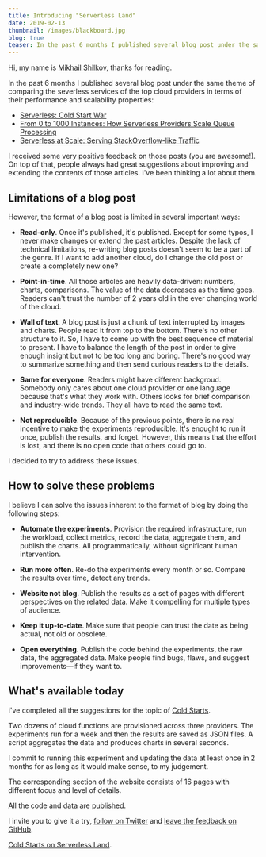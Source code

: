 ```yaml
---
title: Introducing "Serverless Land"
date: 2019-02-13
thumbnail: /images/blackboard.jpg
blog: true
teaser: In the past 6 months I published several blog post under the same theme of comparing the severless services of the top cloud providers in terms of their performance and scalability properties. I received some very positive feedback on those posts (you are awesome!).
---
```


Hi, my name is [Mikhail Shilkov](https://mikhail.io), thanks for reading. 

In the past 6 months I published several blog post under the same theme of comparing the severless services of the top cloud providers in terms of their performance and scalability properties:

- [Serverless: Cold Start War](https://mikhail.io/2018/08/serverless-cold-start-war/)
- [From 0 to 1000 Instances: How Serverless Providers Scale Queue Processing](https://mikhail.io/2018/11/from-0-to-1000-instances-how-serverless-providers-scale-queue-processing/)
- [Serverless at Scale: Serving StackOverflow-like Traffic](https://mikhail.io/2019/serverless-at-scale-serving-stackoverflow-like-traffic/)

I received some very positive feedback on those posts (you are awesome!). On top of that, people always had great suggestions about improving and extending the contents of those articles. I've been thinking a lot about them.

## Limitations of a blog post

However, the format of a blog post is limited in several important ways:

- **Read-only**. Once it's published, it's published. Except for some typos, I never make changes or extend the past articles. Despite the lack of technical limitations, re-writing blog posts doesn't seem to be a part of the genre. If I want to add another cloud, do I change the old post or create a completely new one?

- **Point-in-time**. All those articles are heavily data-driven: numbers, charts, comparisons. The value of the data decreases as the time goes. Readers can't trust the number of 2 years old in the ever changing world of the cloud.

- **Wall of text**. A blog post is just a chunk of text interrupted by images and charts. People read it from top to the bottom. There's no other structure to it. So, I have to come up with the best sequence of material to present. I have to balance the length of the post in order to give enough insight but not to be too long and boring. There's no good way to summarize something and then send curious readers to the details.

- **Same for everyone**. Readers might have different backgroud. Somebody only cares about one cloud provider or one language because that's what they work with. Others looks for brief comparison and industry-wide trends. They all have to read the same text.

- **Not reproducible**. Because of the previous points, there is no real incentive to make the experiments reproducible. It's enought to run it once, publish the results, and forget. However, this means that the effort is lost, and there is no open code that others could go to.

I decided to try to address these issues.

## How to solve these problems

I believe I can solve the issues inherent to the format of blog by doing the following steps:

- **Automate the experiments**. Provision the required infrastructure, run the workload, collect metrics, record the data, aggregate them, and publish the charts. All programmatically, without significant human intervention.

- **Run more often**. Re-do the experiments every month or so. Compare the results over time, detect any trends.

- **Website not blog**. Publish the results as a set of pages with different perspectives on the related data. Make it compelling for multiple types of audience.

- **Keep it up-to-date**. Make sure that people can trust the date as being actual, not old or obsolete.

- **Open everything**. Publish the code behind the experiments, the raw data, the aggregated data. Make people find bugs, flaws, and suggest improvements&mdash;if they want to.

## What's available today

I've completed all the suggestions for the topic of [Cold Starts](/coldstarts/). 

Two dozens of cloud functions are provisioned across three providers. The experiments run for a week and then the results are saved as JSON files. A script aggregates the data and produces charts in several seconds.

I commit to running this experiment and updating the data at least once in 2 months for as long as it would make sense, to my judgement.

The corresponding section of the website consists of 16 pages with different focus and level of details.

All the code and data are [published](/about/open/).

I invite you to give it a try, [follow on Twitter](https://www.twitter.com/serverlessland) and [leave the feedback on GitHub](https://github.com/serverlessland/serverlessland/issues/1).

[Cold Starts on Serverless Land](/coldstarts/).